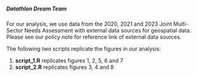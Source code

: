 ##### Datathlon Dream Team #####

For our analysis, we use data from the 2020, 2021 and 2023 Joint Multi-Sector Needs Assessment with external data sources for geospatial data. Please see our policy note for reference link of external data sources. 

The following two scripts replicate the figures in our analysis:

1. **script_1.R** replicates figures 1, 2, 5, 6 and 7
2. **script_2.R** replicates figures 3, 4 and 8

